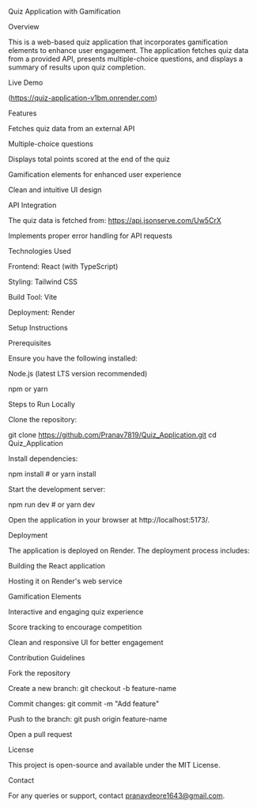 Quiz Application with Gamification

Overview

This is a web-based quiz application that incorporates gamification elements to enhance user engagement. The application fetches quiz data from a provided API, presents multiple-choice questions, and displays a summary of results upon quiz completion.

Live Demo

(https://quiz-application-v1bm.onrender.com)

Features

Fetches quiz data from an external API

Multiple-choice questions

Displays total points scored at the end of the quiz

Gamification elements for enhanced user experience

Clean and intuitive UI design

API Integration

The quiz data is fetched from: https://api.jsonserve.com/Uw5CrX

Implements proper error handling for API requests

Technologies Used

Frontend: React (with TypeScript)

Styling: Tailwind CSS

Build Tool: Vite

Deployment: Render

Setup Instructions

Prerequisites

Ensure you have the following installed:

Node.js (latest LTS version recommended)

npm or yarn

Steps to Run Locally

Clone the repository:

git clone https://github.com/Pranav7819/Quiz_Application.git
cd Quiz_Application

Install dependencies:

npm install  # or yarn install

Start the development server:

npm run dev  # or yarn dev

Open the application in your browser at http://localhost:5173/.

Deployment

The application is deployed on Render. The deployment process includes:

Building the React application

Hosting it on Render's web service

Gamification Elements

Interactive and engaging quiz experience

Score tracking to encourage competition

Clean and responsive UI for better engagement

Contribution Guidelines

Fork the repository

Create a new branch: git checkout -b feature-name

Commit changes: git commit -m "Add feature"

Push to the branch: git push origin feature-name

Open a pull request

License

This project is open-source and available under the MIT License.

Contact

For any queries or support, contact pranavdeore1643@gmail.com.

